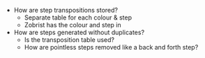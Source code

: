 - How are step transpositions stored?
    + Separate table for each colour & step
    + Zobrist has the colour and step in
- How are steps generated without duplicates? 
    + Is the transposition table used?
    + How are pointless steps removed like a back and forth step?